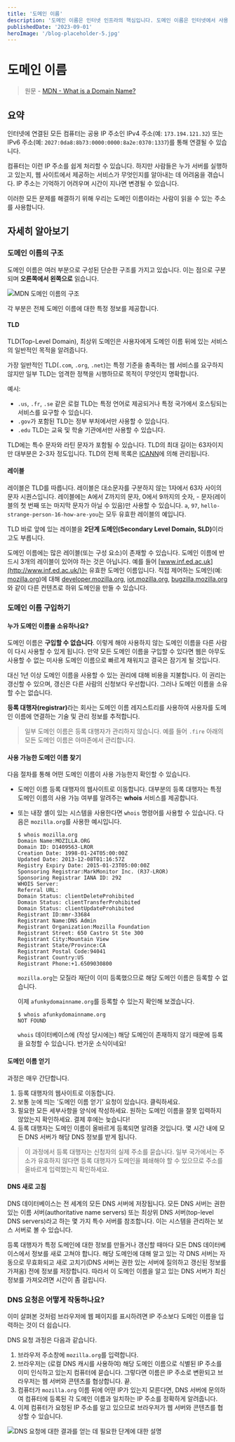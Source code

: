 ```yaml
---
title: '도메인 이름'
description: '도메인 이름은 인터넷 인프라의 핵심입니다. 도메인 이름은 인터넷에서 사용할 수 있는 모든 웹 서버에 사람이 읽을 수 있는 주소를 제공합니다.'
publishedDate: '2023-09-01'
heroImage: '/blog-placeholder-5.jpg'
---
```


# 도메인 이름

> 원문 - [MDN - What is a Domain Name?](https://developer.mozilla.org/en-US/docs/Learn/Common_questions/What_is_a_domain_name)

## 요약

인터넷에 연결된 모든 컴퓨터는 공용 IP 주소인 IPv4 주소(예: `173.194.121.32`) 또는 IPv6 주소(예: `2027:0da8:8b73:0000:0000:8a2e:0370:1337`)를 통해 연결될 수 있습니다.

컴퓨터는 이런 IP 주소를 쉽게 처리할 수 있습니다. 하지만 사람들은 누가 서버를 실행하고 있는지, 웹 사이트에서 제공하는 서비스가 무엇인지를 알아내는 데 어려움을 겪습니다. IP 주소는 기억하기 어려우며 시간이 지나면 변경될 수 있습니다.

이러한 모든 문제를 해결하기 위해 우리는 도메인 이름이라는 사람이 읽을 수 있는 주소를 사용합니다.

## 자세히 알아보기

### 도메인 이름의 구조

도메인 이름은 여러 부분으로 구성된 단순한 구조를 가지고 있습니다. 이는 점으로 구분되며 <strong>오른쪽에서 왼쪽으로</strong> 읽습니다.

![MDN 도메인 이름의 구조](@assets/domain-name/structure.png)

각 부분은 전체 도메인 이름에 대한 특정 정보를 제공합니다.

#### TLD

TLD(Top-Level Domain), 최상위 도메인은 사용자에게 도메인 이름 뒤에 있는 서비스의 일반적인 목적을 알려줍니다.

가장 일반적인 TLD(`.com`, `.org`, `.net`)는 특정 기준을 충족하는 웹 서비스를 요구하지 않지만 일부 TLD는 엄격한 정책을 시행하므로 목적이 무엇인지 명확합니다.

예시:

- `.us`, `.fr`, `.se` 같은 로컬 TLD는 특정 언어로 제공되거나 특정 국가에서 호스팅되는 서비스를 요구할 수 있습니다.
- `.gov`가 포함된 TLD는 정부 부처에서만 사용할 수 있습니다.
- `.edu` TLD는 교육 및 학술 기관에서만 사용할 수 있습니다.

TLD에는 특수 문자와 라틴 문자가 포함될 수 있습니다. TLD의 최대 길이는 63자이지만 대부분은 2-3자 정도입니다. TLD의 전체 목록은 [ICANN](https://www.icann.org/resources/pages/tlds-2012-02-25-en)에 의해 관리됩니다.

#### 레이블

레이블은 TLD를 따릅니다. 레이블은 대소문자를 구분하지 않는 1자에서 63자 사이의 문자 시퀀스입니다. 레이블에는 A에서 Z까지의 문자, 0에서 9까지의 숫자, - 문자(레이블의 첫 번째 또는 마지막 문자가 아닐 수 있음)만 사용할 수 있습니다. `a`, `97`, `hello-strange-person-16-how-are-you`는 모두 유효한 레이블의 예입니다.

TLD 바로 앞에 있는 레이블을 <strong>2단계 도메인(Secondary Level Domain, SLD)</strong>이라고도 부릅니다.

도메인 이름에는 많은 레이블(또는 구성 요소)이 존재할 수 있습니다. 도메인 이름에 반드시 3개의 레이블이 있어야 하는 것은 아닙니다. 예를 들어 [www.inf.ed.ac.uk](http://www.inf.ed.ac.uk/)는 유효한 도메인 이름입니다. 직접 제어하는 도메인(예: [mozilla.org](https://www.mozilla.org/en-US/))에 대해 [developer.mozilla.org](https://developer.mozilla.org/), [iot.mozilla.org](https://iot.mozilla.org/), [bugzilla.mozilla.org](https://bugzilla.mozilla.org/)와 같이 다른 컨텐츠로 하위 도메인을 만들 수 있습니다.

### 도메인 이름 구입하기

#### 누가 도메인 이름을 소유하나요?

도메인 이름은 <strong>구입할 수 없습니다</strong>. 이렇게 해야 사용하지 않는 도메인 이름을 다른 사람이 다시 사용할 수 있게 됩니다. 만약 모든 도메인 이름을 구입할 수 있다면 웹은 아무도 사용할 수 없는 미사용 도메인 이름으로 빠르게 채워지고 결국은 잠기게 될 것입니다.

대신 1년 이상 도메인 이름을 사용할 수 있는 권리에 대해 비용을 지불합니다. 이 권리는 갱신할 수 있으며, 갱신은 다른 사람의 신청보다 우선합니다. 그러나 도메인 이름을 소유할 수는 없습니다.

<strong>등록 대행자(registrar)</strong>라는 회사는 도메인 이름 레지스트리를 사용하여 사용자를 도메인 이름에 연결하는 기술 및 관리 정보를 추적합니다.

> 일부 도메인 이름은 등록 대행자가 관리하지 않습니다. 예를 들어 `.fire` 아래의 모든 도메인 이름은 아마존에서 관리합니다.

#### 사용 가능한 도메인 이름 찾기

다음 절차를 통해 어떤 도메인 이름이 사용 가능한지 확인할 수 있습니다.

- 도메인 이름 등록 대행자의 웹사이트로 이동합니다. 대부분의 등록 대행자는 특정 도메인 이름의 사용 가능 여부를 알려주는 <strong>whois</strong> 서비스를 제공합니다.

- 또는 내장 셸이 있는 시스템을 사용한다면 `whois` 명령어를 사용할 수 있습니다. 다음은 `mozilla.org`를 사용한 예시입니다.

  ```shell
  $ whois mozilla.org
  Domain Name:MOZILLA.ORG
  Domain ID: D1409563-LROR
  Creation Date: 1998-01-24T05:00:00Z
  Updated Date: 2013-12-08T01:16:57Z
  Registry Expiry Date: 2015-01-23T05:00:00Z
  Sponsoring Registrar:MarkMonitor Inc. (R37-LROR)
  Sponsoring Registrar IANA ID: 292
  WHOIS Server:
  Referral URL:
  Domain Status: clientDeleteProhibited
  Domain Status: clientTransferProhibited
  Domain Status: clientUpdateProhibited
  Registrant ID:mmr-33684
  Registrant Name:DNS Admin
  Registrant Organization:Mozilla Foundation
  Registrant Street: 650 Castro St Ste 300
  Registrant City:Mountain View
  Registrant State/Province:CA
  Registrant Postal Code:94041
  Registrant Country:US
  Registrant Phone:+1.6509030800
  ```

  `mozilla.org`는 모질라 재단이 이미 등록했으므로 해당 도메인 이름은 등록할 수 없습니다.

  이제 `afunkydomainname.org`를 등록할 수 있는지 확인해 보겠습니다.

  ```shell
  $ whois afunkydomainname.org
  NOT FOUND
  ```

  `whois` 데이터베이스에 (작성 당시에는) 해당 도메인이 존재하지 않기 때문에 등록을 요청할 수 있습니다. 반가운 소식이네요!

#### 도메인 이름 얻기

과정은 매우 간단합니다.

1. 등록 대행자의 웹사이트로 이동합니다.
2. 보통 눈에 띄는 '도메인 이름 얻기' 요청이 있습니다. 클릭하세요.
3. 필요한 모든 세부사항을 양식에 작성하세요. 원하는 도메인 이름을 잘못 입력하지 않았는지 확인하세요. 결제 후에는 늦습니다!
4. 등록 대행자는 도메인 이름이 올바르게 등록되면 알려줄 것입니다. 몇 시간 내에 모든 DNS 서버가 해당 DNS 정보를 받게 됩니다.

> 이 과정에서 등록 대행자는 신청자의 실제 주소를 묻습니다. 일부 국가에서는 주소가 유효하지 않다면 등록 대행자가 도메인을 폐쇄해야 할 수 있으므로 주소를 올바르게 입력했는지 확인하세요.

#### DNS 새로 고침

DNS 데이터베이스는 전 세계의 모든 DNS 서버에 저장됩니다. 모든 DNS 서버는 권한 있는 이름 서버(authoritative name servers) 또는 최상위 DNS 서버(top-level DNS servers)라고 하는 몇 가지 특수 서버를 참조합니다. 이는 시스템을 관리하는 보스 서버로 볼 수 있습니다.

등록 대행자가 특정 도메인에 대한 정보를 만들거나 갱신할 때마다 모든 DNS 데이터베이스에서 정보를 새로 고쳐야 합니다. 해당 도메인에 대해 알고 있는 각 DNS 서버는 자동으로 무효화되고 새로 고치기(DNS 서버는 권한 있는 서버에 질의하고 갱신된 정보를 가져옴) 전에 정보를 저장합니다. 따라서 이 도메인 이름을 알고 있는 DNS 서버가 최신 정보를 가져오려면 시간이 좀 걸립니다.

### DNS 요청은 어떻게 작동하나요?

이미 살펴본 것처럼 브라우저에 웹 페이지를 표시하려면 IP 주소보다 도메인 이름을 입력하는 것이 더 쉽습니다.

DNS 요청 과정은 다음과 같습니다.

1. 브라우저 주소창에 `mozilla.org`를 입력합니다.
2. 브라우저는 (로컬 DNS 캐시를 사용하여) 해당 도메인 이름으로 식별된 IP 주소를 이미 인식하고 있는지 컴퓨터에 묻습니다. 그렇다면 이름은 IP 주소로 변환되고 브라우저는 웹 서버와 콘텐츠를 협상합니다. 끝.
3. 컴퓨터가 `mozilla.org` 이름 뒤에 어떤 IP가 있는지 모른다면, DNS 서버에 문의하여 컴퓨터에 등록된 각 도메인 이름과 일치하는 IP 주소를 정확하게 알려줍니다.
4. 이제 컴퓨터가 요청된 IP 주소를 알고 있으므로 브라우저가 웹 서버와 콘텐츠를 협상할 수 있습니다.

![DNS 요청에 대한 결과를 얻는 데 필요한 단계에 대한 설명](@assets/domain-name/dns-request.png)
